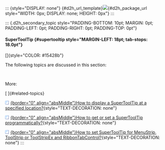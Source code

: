 ::: {style="DISPLAY: none"}
[](ms-xhelp:///?Id=d2h_url_template){#d2h_url_template}![](!package_url!){#d2h_package_url style="WIDTH: 0px; DISPLAY: none; HEIGHT: 0px"}
:::

::: {.d2h_secondary_topic style="PADDING-BOTTOM: 10pt; MARGIN: 0pt; PADDING-LEFT: 0pt; PADDING-RIGHT: 0pt; PADDING-TOP: 0pt"}
#### SuperToolTip {#supertooltip style="MARGIN-LEFT: 18pt; tab-stops: 18.0pt"}

[]{style="COLOR: #15428b"} 

The following topics are discussed in this section:

 

More:

[ ]{#related-topics}

[![](button.gif){border="0" align="absMiddle"}How to display a SuperToolTip at a specified location?](ms-xhelp:///?Id=afa46698-e933-4f44-9f78-ffe3313efaf8){style="TEXT-DECORATION: none"}

[![](button.gif){border="0" align="absMiddle"}How to get or set a SuperToolTip programmatically?](ms-xhelp:///?Id=837f9fda-a24c-4a8f-ba12-36b2d43102e2){style="TEXT-DECORATION: none"}

[![](button.gif){border="0" align="absMiddle"}How to set SuperToolTip for MenuStrip, ToolStrip or ToolStripEx and RibbonTabControl?](ms-xhelp:///?Id=186e2425-b56a-435e-a8a0-ad84ca11a32e){style="TEXT-DECORATION: none"}
:::
